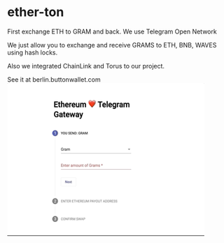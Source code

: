 # ether-ton
First exchange ETH to GRAM and back. We use Telegram Open Network 

We just allow you to exchange and receive GRAMS to ETH, BNB, WAVES using hash locks.

Also we integrated ChainLink and Torus to our project.

See it at berlin.buttonwallet.com
<img src="https://github.com/button-tech/gram-eth/blob/master/docs/torus.gif?raw=true" alt="" data-canonical-src="https://github.com/button-tech/gram-eth/blob/master/docs/torus.gif?raw=true" width="450" height="350" />
